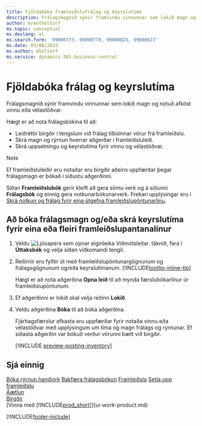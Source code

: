 ```yaml
---
title: Fjöldabóka framleiðslufrálag og keyrslutíma
description: Frálagsmagnið sýnir framvindu vinnunnar sem lokið magn og notuð afköst vinnu eða vélastöðvar.
author: brentholtorf
ms.topic: conceptual
ms.devlang: al
ms.search.form: '99000773, 99000778, 99000823, 99000827'
ms.date: 03/08/2023
ms.author: bholtorf
ms.service: dynamics-365-business-central
---
```

# <a name="batch-post-output-and-run-times"></a>Fjöldabóka frálag og keyrslutíma

Frálagsmagnið sýnir framvindu vinnunnar sem lokið magn og notuð afköst vinnu eða vélastöðvar.

Hægt er að nota frálagsbókina til að:

* Leiðréttir birgðir í tengslum við frálag tilbúinnar vörur frá framleiðslu.
* Skrá magn og rýrnun hverrar aðgerðar í framleiðsluleið.
* Skrá uppsetningu og keyrslutíma fyrir vinnu og vélastöðvar.

> [!NOTE]
> Ef framleiðsluleiðir eru notaðar eru birgðir aðeins uppfærðar þegar frálagsmagn er bókað í síðustu aðgerðinni.

Síðan **Framleiðslubók** gerir kleift að gera sömu verk og á síðunni **Frálagsbók** og einnig gera notkunarbókunarverk. Frekari upplýsingar eru í [Skrá notkun og frálag fyrir eina útgefna framleiðslupöntunarlínu](production-how-to-register-consumption-and-output.md).

## <a name="to-post-output-quantities-andor-register-run-times-for-one-or-more-production-order-lines"></a>Að bóka frálagsmagn og/eða skrá keyrslutíma fyrir eina eða fleiri framleiðslupantanalínur

1. Veldu ![Ljósapera sem opnar eiginleika Viðmótsleitar.](media/ui-search/search_small.png "Segðu mér hvað þú vilt gera") táknið, fara í **Úttaksbók** og velja síðan viðkomandi tengil.  
2. Reitirnir eru fylltir út með framleiðslupöntunargögnunum og frálagsgögnunum og/eða keyrslutímanum. [!INCLUDE[tooltip-inline-tip](includes/tooltip-inline-tip_md.md)]
  
    Hægt er að nota aðgerðina **Opna leið** til að mynda færslubókarlínur úr framleiðslupöntunum.
  
3. Ef aðgerðinni er lokið skal velja reitinn **Lokið**.  
4. Veldu aðgerðina **Bóka** til að bóka aðgerðina.

    Fjárhagsfærslur afkasta eru uppfærðar fyrir notaða vinnu eða vélastöðvar með upplýsingum um tíma og magn frálags og rýrnunar. Ef síðasta aðgerðin var bókuð verður vörunni bætt við birgðir.

    [!INCLUDE [preview-posting-inventory](includes/preview-posting-inventory.md)]

## <a name="see-also"></a>Sjá einnig

[Bóka rýrnun handvirk](production-how-to-post-scrap.md)
[Bakfæra frálagsbókun](production-how-to-reverse-output-posting.md)
[Framleiðsla](production-manage-manufacturing.md)
[Setja upp framleiðslu](production-configure-production-processes.md)  
[Áætlun](production-planning.md)  
[Birgðir](inventory-manage-inventory.md)  
[Vinna með [!INCLUDE[prod_short](includes/prod_short.md)]](ui-work-product.md)


[!INCLUDE[footer-include](includes/footer-banner.md)]
